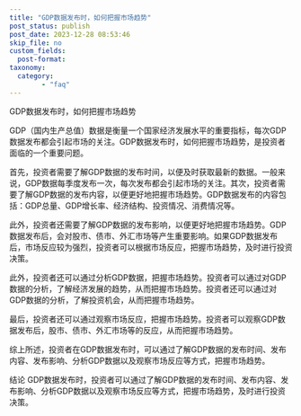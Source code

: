 ```yaml
---
title: "GDP数据发布时，如何把握市场趋势"
post_status: publish
post_date: 2023-12-28 08:53:46
skip_file: no
custom_fields: 
  post-format: 
taxonomy:
  category:
        - "faq"
---
```


GDP数据发布时，如何把握市场趋势

GDP（国内生产总值）数据是衡量一个国家经济发展水平的重要指标，每次GDP数据发布都会引起市场的关注。GDP数据发布时，如何把握市场趋势，是投资者面临的一个重要问题。

首先，投资者需要了解GDP数据的发布时间，以便及时获取最新的数据。一般来说，GDP数据每季度发布一次，每次发布都会引起市场的关注。其次，投资者需要了解GDP数据的发布内容，以便更好地把握市场趋势。GDP数据发布的内容包括：GDP总量、GDP增长率、经济结构、投资情况、消费情况等。

此外，投资者还需要了解GDP数据的发布影响，以便更好地把握市场趋势。GDP数据发布后，会对股市、债市、外汇市场等产生重要影响。如果GDP数据发布后，市场反应较为强烈，投资者可以根据市场反应，把握市场趋势，及时进行投资决策。

此外，投资者还可以通过分析GDP数据，把握市场趋势。投资者可以通过对GDP数据的分析，了解经济发展的趋势，从而把握市场趋势。投资者还可以通过对GDP数据的分析，了解投资机会，从而把握市场趋势。

最后，投资者还可以通过观察市场反应，把握市场趋势。投资者可以观察GDP数据发布后，股市、债市、外汇市场等的反应，从而把握市场趋势。

综上所述，投资者在GDP数据发布时，可以通过了解GDP数据的发布时间、发布内容、发布影响、分析GDP数据以及观察市场反应等方式，把握市场趋势。

结论 GDP数据发布时，投资者可以通过了解GDP数据的发布时间、发布内容、发布影响、分析GDP数据以及观察市场反应等方式，把握市场趋势，及时进行投资决策。
